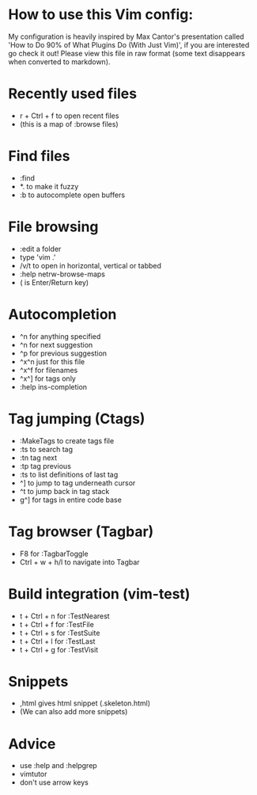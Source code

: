 # How to use this Vim config:

My configuration is heavily inspired by Max Cantor's presentation called 'How to Do 90% of What Plugins Do (With Just Vim)', if you are interested go check it out!
Please view this file in raw format (some text disappears when converted to markdown).

# Recently used files

- r + Ctrl + f to open recent files
- (this is a map of :browse files) 

# Find files

- :find <file>
- *. to make it fuzzy
- :b to autocomplete open buffers
  
# File browsing

- :edit a folder
- type 'vim .'
- <CR>/v/t to open in horizontal, vertical or tabbed
- :help netrw-browse-maps
- (<CR> is Enter/Return key)

# Autocompletion

- ^n for anything specified
- ^n for next suggestion
- ^p for previous suggestion
- ^x^n just for this file
- ^x^f for filenames
- ^x^] for tags only
- :help ins-completion

# Tag jumping (Ctags)

- :MakeTags to create tags file 
- :ts <tag> to search tag
- :tn tag next
- :tp tag previous
- :ts to list definitions of last tag
- ^] to jump to tag underneath cursor
- ^t to jump back in tag stack
- g^] for tags in entire code base

# Tag browser (Tagbar)

- F8 for :TagbarToggle
- Ctrl + w + h/l to navigate into Tagbar

# Build integration (vim-test)

- t + Ctrl + n for :TestNearest
- t + Ctrl + f for :TestFile
- t + Ctrl + s for :TestSuite
- t + Ctrl + l for :TestLast
- t + Ctrl + g for :TestVisit

# Snippets

- ,html gives html snippet (.skeleton.html)
- (We can also add more snippets)

# Advice

- use :help and :helpgrep
- vimtutor
- don't use arrow keys
